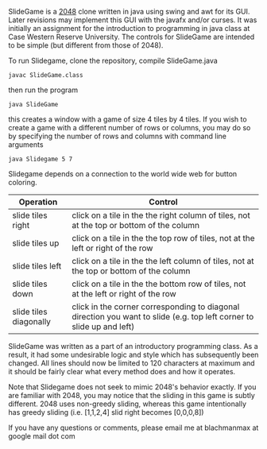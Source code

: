 SlideGame is a [2048]( https://gabrielecirulli.github.io/2048/ "2048") clone written in java using swing and awt for its GUI. Later revisions may implement this GUI with the javafx and/or curses. It was initially an assignment for the introduction to programming in java class at Case Western Reserve University. The controls for SlideGame are intended to be simple (but different from those of 2048).

To run Slidegame, clone the repository, compile SlideGame.java

`javac SlideGame.class`

then run the program

`java SlideGame`

this creates a window with a game of size 4 tiles by 4 tiles. If you wish to create a game with a different number of rows or columns, you may do so by specifying the number of rows and columns with command line arguments

`java Slidegame 5 7`

Slidegame depends on a connection to the world wide web for button coloring.

|Operation           |Control |
|--------------------|--------|
|slide tiles right   |click on a tile in the the right column of tiles, not at the top or bottom of the column |
|slide tiles up      |click on a tile in the the top row of tiles, not at the left or right of the row|
|slide tiles left    |click on a tile in the the left column of tiles, not at the top or bottom of the column|
|slide tiles down    |click on a tile in the the bottom row of tiles, not at the left or right of the row|
|slide tiles diagonally|click in the corner corresponding to diagonal direction you want to slide (e.g. top left corner to slide up and left)

SlideGame was written as a part of an introductory programming class. As a result, it had some undesirable logic and style which has subsequently been changed. All lines should now be limited to 120 characters at maximum and it should be fairly clear what every method does and how it operates.

Note that Slidegame does not seek to mimic 2048's behavior exactly. If you are familiar with 2048, you may notice that the sliding in this game is subtly different. 2048 uses non-greedy sliding, whereas this game intentionally has greedy sliding (i.e. [1,1,2,4] slid right becomes [0,0,0,8])

If you have any questions or comments, please email me at blachmanmax at google mail dot com
